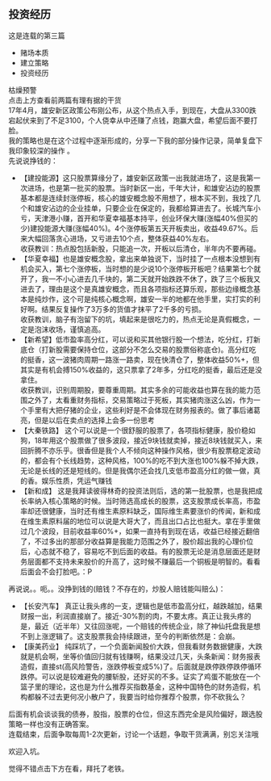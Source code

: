 ## 投资经历
这是连载的第三篇  

* 赌场本质
* 建立策略
* 投资经历

枯燥预警  
点击上方查看前两篇有理有据的干货  
17年4月，雄安新区政策公布刚公布，从这个热点入手，到现在，大盘从3300跌宕起伏来到了不足3100，个人侥幸从中还赚了点钱，跑赢大盘，希望后面不要打脸。  
我的策略也是在这个过程中逐渐形成的，分享一下我的部分操作记录，简单复盘下我印象较深的操作 。  
先说说挣钱的：   
* 【建投能源】这只股票算缘分了，雄安新区政策一出我就进场了，这是我第一次进场，也是第一批买的股票。当时新区一出，千年大计，和雄安沾边的股票基本都是连续封涨停板，核心的雄安概念股不用想了，根本买不到，我找了几个和雄安沾边的企业挂单，只要企业在保定的，我都给算进去了。长城汽车小亏，天津港小赚，首开和华夏幸福基本持平，创业环保大赚(涨幅40%但买的少)建投能源大赚(涨幅40%)。4个涨停板第五天开板卖出，收益49.67%。后来大幅回落贪心进场，又亏进去10个点，整体获益40%左右。  
收获教训：热点股包括新股，只能追一次，开板以后清仓，半年内不要再碰。  
* 【华夏幸福】也是雄安概念股，拿出来单独说下，当时挂了一点根本没想到有机会买入，第七个涨停板，当时想的是少说10个涨停板开板吧？结果第七个就开了，我一不小心进去几千块的，第二天就开始跌跌不休了，跌了三个板我又进去了，理由是这个是真雄安概念，而且各项指标还算乐观，那些边缘概念基本是纯炒作，这个可是纯核心概念啊，雄安一半的地都在他手里，实打实的利好啊。结果反复操作了3万多的货值才抹平了2千多的亏损。  
收获教训，脑子有泡留下的坑，填起来是很吃力的，热点无论是真假概念，一定是泡沫收场，谨慎追高。  
* 【新希望】低市盈率高分红，可以说和买其他银行股一个想法，吃分红，打新底仓（打新股需要保持仓位，这部分不怎么交易的股票俗称底仓)。高分红吃的挺香，这一波猪肉周期一路涨一路卖，现在快清仓了，整体收益50%+，但其实是有机会搏150%收益的，这只票拿了2年多，分红吃的挺香，最后还是没拿住。  
收获教训，识别周期股，要尊重周期。其实多余的可能收益也算在我的能力范围之外了，太看重财务指标，交易策略过于死板，其实猪肉涨这么凶，作为一个手里有大把仔猪的企业，这些利好是不会体现在财务报表的。做了事后诸葛亮，但是以后在卖点的选择上会多一份思考    
* 【大秦铁路】 这个可以说是一个很舒服的股票了，各项指标健康，股价稳如狗，18年用这个股票做了很多波段，接近9块钱就卖掉，接近8块钱就买入，来回折腾不亦乐乎。很香但是我个人不倾向这种操作风格，很少有股票稳定波动的，都会有个长线趋势，这种风格，100%的吃不到大涨也100%躲不掉大跌，无论是长线的还是短线的。但是我偶尔还会找几支低市盈高分红的做一做，真的香。娱乐性质，凭运气赚钱
* 【新和成】 这是我拜读彼得林奇的投资法则后，选的第一批股票，也是我把成长率纳入核心策略的时候。当时筛选高成长的股票，这支股票成长率高，市盈率却还很健康，当时还有维生素原料缺乏，国际维生素要涨价的传闻，新和成在维生素原料届的地位可以说是大哥大了，而且出口占比也挺大。拿在手里做过几个波段，目前收益率60%+，如果一直持有到现在话，收益已经接近翻倍了，不过多出的那部分收益算是我能力范围之外了，股价超出我的心理价位后，心态就不稳了，容易吃不到后面的收益。有的股票无论是消息层面还是财务层面都不支持未来股价的升高了，这时候不赚最后一个铜板是明智的。看看后面会不会打脸吧。：P  

再说说。。呃。。没挣到钱的(赔钱？不存在的，炒股人赔钱能叫赔么)：  

* 【长安汽车】 真正让我头疼的一支，逻辑也是低市盈高分红，越跌越加，结果财报一出，利润直接崩了。接近-30%割的肉，不要太疼。真正让我头疼的是，最近（近半年）又往回涨呢，一个赔钱的传统企业，除了神仙托盘我是想不到上涨逻辑了。这支股票我会持续跟进，至今的判断依然是：会崩。
* 【康美药业】 纯踩坑了，一个负面新闻股价大跌，但我看财务数据健康，大跌就是机会啊，坐等价值回归就有钱赚啊，结果没过几天，头条新闻：财务报表造假，直接st(高风险警告，涨跌停板变成5%)了。后面就是跌停跌停跌停循环跌停。可以说是较难避免的腰斩股，还好买的不多。证实了鸡蛋不能放在一个篮子里的理论，这也是为什么推荐买指数基金，这种中国特色的财务造假，机构都躲不过去更何况小散户了，我要当时给你推荐个股票，你不砍我么？

后面有机会谈谈我的债券，股指，股票的仓位，但这东西完全是风险偏好，跟选股策略一样也没有正确答案。  
连载结束，后面争取每周1-2次更新，讨论一个话题，争取干货满满，别忘关注哦

欢迎入坑。

觉得不错点击下方在看，拜托了老铁。
